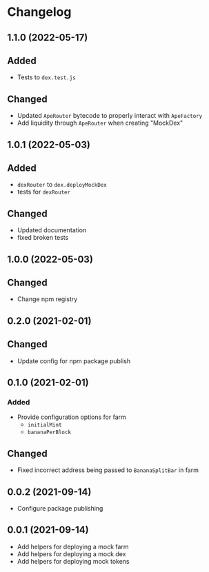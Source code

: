 # Changelog

## 1.1.0 (2022-05-17)
## Added
* Tests to `dex.test.js`
## Changed
* Updated `ApeRouter` bytecode to properly interact with `ApeFactory`
* Add liquidity through `ApeRouter` when creating "MockDex"


## 1.0.1 (2022-05-03)
## Added
* `dexRouter` to `dex.deployMockDex`
* tests for `dexRouter`
## Changed
* Updated documentation
* fixed broken tests
  
## 1.0.0 (2022-05-03)
## Changed
* Change npm registry

## 0.2.0 (2021-02-01)
## Changed
* Update config for npm package publish

## 0.1.0 (2021-02-01)

### Added
* Provide configuration options for farm
  * `initialMint`
  * `bananaPerBlock`

## Changed
* Fixed incorrect address being passed to `BananaSplitBar` in farm
## 0.0.2 (2021-09-14)
* Configure package publishing

## 0.0.1 (2021-09-14)
* Add helpers for deploying a mock farm
* Add helpers for deploying a mock dex
* Add helpers for deploying mock tokens
